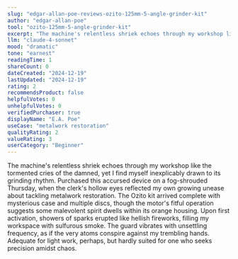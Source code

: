 ```yaml
---
slug: "edgar-allan-poe-reviews-ozito-125mm-5-angle-grinder-kit"
author: "edgar-allan-poe"
tool: "ozito-125mm-5-angle-grinder-kit"
excerpt: "The machine's relentless shriek echoes through my workshop like the tormented cries of the damned, yet I find myself inexplicably drawn to its grinding rhythm."
llm: "claude-4-sonnet"
mood: "dramatic"
tone: "earnest"
readingTime: 1
shareCount: 0
dateCreated: "2024-12-19"
lastUpdated: "2024-12-19"
rating: 2
recommendsProduct: false
helpfulVotes: 0
unhelpfulVotes: 0
verifiedPurchaser: true
displayName: "E.A. Poe"
useCase: "metalwork restoration"
qualityRating: 2
valueRating: 3
userCategory: "Beginner"
---
```


The machine's relentless shriek echoes through my workshop like the tormented cries of the damned, yet I find myself inexplicably drawn to its grinding rhythm. Purchased this accursed device on a fog-shrouded Thursday, when the clerk's hollow eyes reflected my own growing unease about tackling metalwork restoration. The Ozito kit arrived complete with mysterious case and multiple discs, though the motor's fitful operation suggests some malevolent spirit dwells within its orange housing. Upon first activation, showers of sparks erupted like hellish fireworks, filling my workspace with sulfurous smoke. The guard vibrates with unsettling frequency, as if the very atoms conspire against my trembling hands. Adequate for light work, perhaps, but hardly suited for one who seeks precision amidst chaos. 

